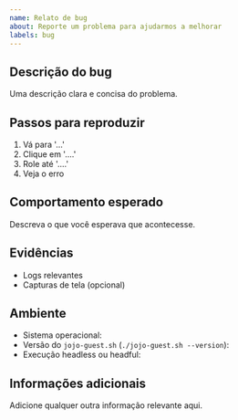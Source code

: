 ```yaml
---
name: Relato de bug
about: Reporte um problema para ajudarmos a melhorar
labels: bug
---
```


## Descrição do bug
Uma descrição clara e concisa do problema.

## Passos para reproduzir
1. Vá para '...'
2. Clique em '....'
3. Role até '....'
4. Veja o erro

## Comportamento esperado
Descreva o que você esperava que acontecesse.

## Evidências
- Logs relevantes
- Capturas de tela (opcional)

## Ambiente
- Sistema operacional:
- Versão do `jojo-guest.sh` (`./jojo-guest.sh --version`):
- Execução headless ou headful:

## Informações adicionais
Adicione qualquer outra informação relevante aqui.
